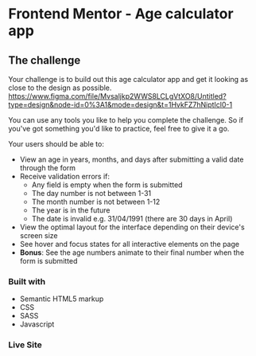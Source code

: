# Frontend Mentor - Age calculator app

## The challenge

Your challenge is to build out this age calculator app and get it looking as close to the design as possible.
https://www.figma.com/file/Mvsaljkp2WWS8LCLgVtXO8/Untitled?type=design&node-id=0%3A1&mode=design&t=1HvkFZ7hNiptIcl0-1

You can use any tools you like to help you complete the challenge. So if you've got something you'd like to practice, feel free to give it a go.

Your users should be able to: 

- View an age in years, months, and days after submitting a valid date through the form
- Receive validation errors if:
  - Any field is empty when the form is submitted
  - The day number is not between 1-31
  - The month number is not between 1-12
  - The year is in the future
  - The date is invalid e.g. 31/04/1991 (there are 30 days in April)
- View the optimal layout for the interface depending on their device's screen size
- See hover and focus states for all interactive elements on the page
- **Bonus**: See the age numbers animate to their final number when the form is submitted

### Built with

- Semantic HTML5 markup
- CSS
- SASS
- Javascript

### Live Site
